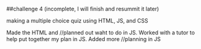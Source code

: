 ##challenge 4 (incomplete, I will finish and resummit it later)

making a multiple choice quiz using  HTML, JS, and CSS

Made the HTML and //planned out waht to do in JS.
Worked with a tutor to help put together my plan in JS.
Added more //planning in JS 

